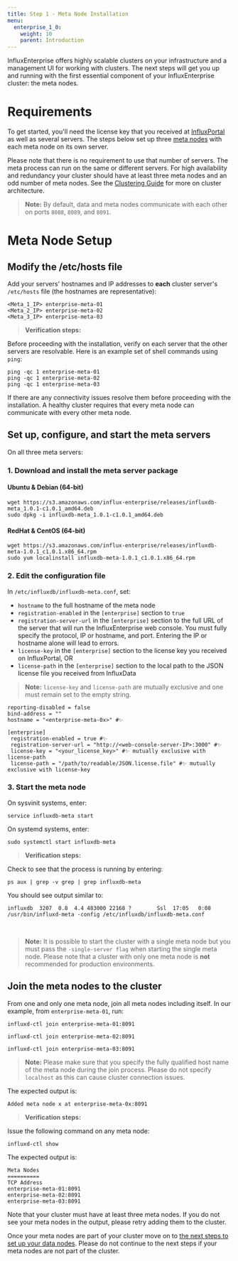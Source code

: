 ```yaml
---
title: Step 1 - Meta Node Installation
menu:
  enterprise_1_0:
    weight: 10
    parent: Introduction
---
```


InfluxEnterprise offers highly scalable clusters on your infrastructure
and a management UI for working with clusters.
The next steps will get you up and running with the first essential component of
your InfluxEnterprise cluster: the meta nodes.

# Requirements

To get started, you'll need the license key that you received at
[InfluxPortal](https://portal.influxdata.com/) as well as several servers.
The steps below set up three
[meta nodes](/enterprise/v1.0/concepts/glossary/#meta-node) with each meta node
on its own server.

Please note that there is no requirement to use that number of servers.
The meta process can run on the same or different servers.
For high availability and redundancy your cluster should have at least three
meta nodes and an odd number of meta nodes.
See the
[Clustering Guide](/enterprise/v1.0/concepts/clustering#optimal-server-counts)
for more on cluster architecture.

> **Note:** By default, data and meta nodes communicate with each other on
ports `8088`, `8089`, and `8091`.

# Meta Node Setup

## Modify the /etc/hosts file

Add your servers' hostnames and IP addresses to **each** cluster server's `/etc/hosts`
file (the hostnames are representative):

```
<Meta_1_IP> enterprise-meta-01
<Meta_2_IP> enterprise-meta-02
<Meta_3_IP> enterprise-meta-03
```

> **Verification steps:**
>
Before proceeding with the installation, verify on each server that the other
servers are resolvable. Here is an example set of shell commands using `ping`:
>
    ping -qc 1 enterprise-meta-01
    ping -qc 1 enterprise-meta-02
    ping -qc 1 enterprise-meta-03


If there are any connectivity issues resolve them before proceeding with the
installation.
A healthy cluster requires that every meta node can communicate with every other
meta node.

## Set up, configure, and start the meta servers

On all three meta servers:

### 1. Download and install the meta server package

#### Ubuntu & Debian (64-bit)
```
wget https://s3.amazonaws.com/influx-enterprise/releases/influxdb-meta_1.0.1-c1.0.1_amd64.deb
sudo dpkg -i influxdb-meta_1.0.1-c1.0.1_amd64.deb
```

#### RedHat & CentOS (64-bit)
```
wget https://s3.amazonaws.com/influx-enterprise/releases/influxdb-meta-1.0.1_c1.0.1.x86_64.rpm
sudo yum localinstall influxdb-meta-1.0.1_c1.0.1.x86_64.rpm
```

### 2. Edit the configuration file

In `/etc/influxdb/influxdb-meta.conf`, set:

* `hostname` to the full hostname of the meta node
* `registration-enabled` in the `[enterprise]` section to `true`
* `registration-server-url` in the `[enterprise]` section to the full URL of the server that will run the InfluxEnterprise web console.
You must fully specify the protocol, IP or hostname, and port.
Entering the IP or hostname alone will lead to errors.
* `license-key` in the `[enterprise]` section to the license key you received on InfluxPortal, OR
* `license-path` in the `[enterprise]` section to the local path to the JSON license file you received from InfluxData

> **Note:** `license-key` and `license-path` are mutually exclusive and one must remain set to the empty string.

```
reporting-disabled = false
bind-address = ""
hostname = "<enterprise-meta-0x>" #✨

[enterprise]
 registration-enabled = true #✨
 registration-server-url = "http://<web-console-server-IP>:3000" #✨
 license-key = "<your_license_key>" #✨ mutually exclusive with license-path
 license-path = "/path/to/readable/JSON.license.file" #✨ mutually exclusive with license-key
```

### 3. Start the meta node

On sysvinit systems, enter:
```
service influxdb-meta start
```

On systemd systems, enter:
```
sudo systemctl start influxdb-meta
```

> **Verification steps:**
>
Check to see that the process is running by entering:
>
    ps aux | grep -v grep | grep influxdb-meta
>
You should see output similar to:
>
    influxdb  3207  0.8  4.4 483000 22168 ?        Ssl  17:05   0:08 /usr/bin/influxd-meta -config /etc/influxdb/influxdb-meta.conf

<br>


> **Note:** It is possible to start the cluster with a single meta node but you
must pass the `-single-server flag` when starting the single meta node.
Please note that a cluster with only one meta node is **not** recommended for
production environments.

## Join the meta nodes to the cluster

From one and only one meta node, join all meta nodes including itself.
In our example, from `enterprise-meta-01`, run:
```
influxd-ctl join enterprise-meta-01:8091

influxd-ctl join enterprise-meta-02:8091

influxd-ctl join enterprise-meta-03:8091
```

> **Note:** Please make sure that you specify the fully qualified host name of
the meta node during the join process.
Please do not specify `localhost` as this can cause cluster connection issues.

The expected output is:
```
Added meta node x at enterprise-meta-0x:8091
```

> **Verification steps:**
>
Issue the following command on any meta node:
>
    influxd-ctl show
>
The expected output is:
>
    Meta Nodes
    ==========
    TCP Address
    enterprise-meta-01:8091
    enterprise-meta-02:8091
    enterprise-meta-03:8091

Note that your cluster must have at least three meta nodes.
If you do not see your meta nodes in the output, please retry adding them to
the cluster.

Once your meta nodes are part of your cluster move on to [the next steps to
set up your data nodes](/enterprise/v1.0/introduction/data_node_installation/).
Please do not continue to the next steps if your meta nodes are not part of the
cluster.
